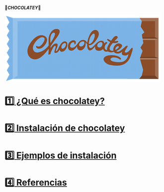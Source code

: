 :chocolate_bar:***CHOCOLATEY***:chocolate_bar:

![chocolatey-1.png](https://github.com/kikelopser/tarea-chocolatey/blob/main/Imagenes/chocolatey-1.png)

# [:one: ¿Qué es chocolatey?](https://github.com/kikelopser/tarea-chocolatey/blob/main/Paginas/explicacion.md) 
# [:two: Instalación de chocolatey](https://github.com/kikelopser/tarea-chocolatey/blob/main/Paginas/instalacion.md)
# [:three: Ejemplos de instalación]()
# [:four: Referencias]()
